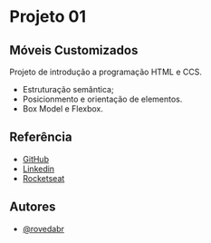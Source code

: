 # Projeto 01  

## Móveis Customizados

Projeto de introdução a programação HTML e CCS.

- Estruturação semântica;
- Posicionmento e orientação de elementos.
- Box Model e Flexbox.


## Referência

 - [GitHub](https://github.com/rovedabr)
 - [Linkedin](https://www.linkedin.com/in/ivan-roveda-952827b8/)
 - [Rocketseat](https://www.rocketseat.com.br/)


## Autores

- [@rovedabr](https://github.com/rovedabr)


